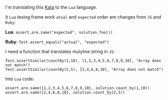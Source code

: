 I'm translating this [Kata](https://www.codewars.com/kata/count-by-x) to the `Lua` language.

It `Lua` tesing frame work `atual` and `expected` order are changes from `JS` and `Ruby`:

**Lua**: `assert.are.same("expected", solution.foo())` 

**Ruby**: `Test.assert_equals("actual", "expected")`

I need a function that translates mulyline string in `JS`:
```
Test.assertSimilar(countBy(1,10), [1,2,3,4,5,6,7,8,9,10], "Array does not match")
Test.assertSimilar(countBy(2,5), [2,4,6,8,10], "Array does not match")
```

Into `Lua` code:
```
assert.are.same({1,2,3,4,5,6,7,8,9,10}, solution.count_by(1,10))
assert.are.same({2,4,6,8,10}, solution.count_by(2,5))
```